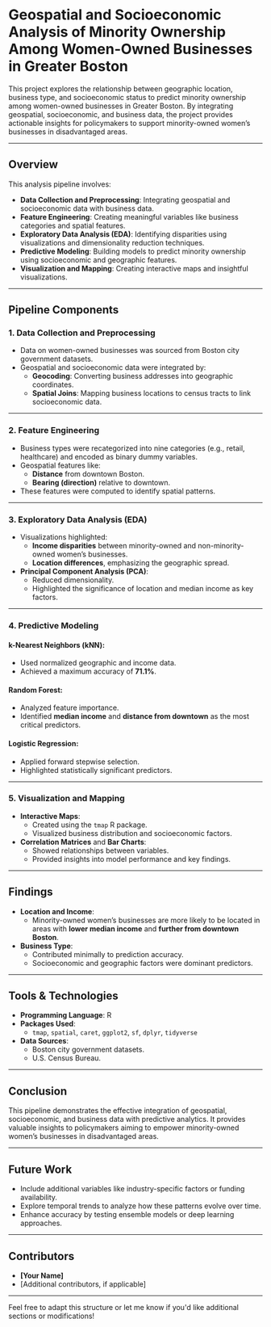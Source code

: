 # **Geospatial and Socioeconomic Analysis of Minority Ownership Among Women-Owned Businesses in Greater Boston**

This project explores the relationship between geographic location, business type, and socioeconomic status to predict minority ownership among women-owned businesses in Greater Boston. By integrating geospatial, socioeconomic, and business data, the project provides actionable insights for policymakers to support minority-owned women’s businesses in disadvantaged areas.

---

## **Overview**
This analysis pipeline involves:
- **Data Collection and Preprocessing**: Integrating geospatial and socioeconomic data with business data.
- **Feature Engineering**: Creating meaningful variables like business categories and spatial features.
- **Exploratory Data Analysis (EDA)**: Identifying disparities using visualizations and dimensionality reduction techniques.
- **Predictive Modeling**: Building models to predict minority ownership using socioeconomic and geographic features.
- **Visualization and Mapping**: Creating interactive maps and insightful visualizations.

---

## **Pipeline Components**

### **1. Data Collection and Preprocessing**
- Data on women-owned businesses was sourced from Boston city government datasets.
- Geospatial and socioeconomic data were integrated by:
  - **Geocoding**: Converting business addresses into geographic coordinates.
  - **Spatial Joins**: Mapping business locations to census tracts to link socioeconomic data.

---

### **2. Feature Engineering**
- Business types were recategorized into nine categories (e.g., retail, healthcare) and encoded as binary dummy variables.
- Geospatial features like:
  - **Distance** from downtown Boston.
  - **Bearing (direction)** relative to downtown.
- These features were computed to identify spatial patterns.

---

### **3. Exploratory Data Analysis (EDA)**
- Visualizations highlighted:
  - **Income disparities** between minority-owned and non-minority-owned women’s businesses.
  - **Location differences**, emphasizing the geographic spread.
- **Principal Component Analysis (PCA)**:
  - Reduced dimensionality.
  - Highlighted the significance of location and median income as key factors.

---

### **4. Predictive Modeling**
#### **k-Nearest Neighbors (kNN)**:
- Used normalized geographic and income data.
- Achieved a maximum accuracy of **71.1%**.

#### **Random Forest**:
- Analyzed feature importance.
- Identified **median income** and **distance from downtown** as the most critical predictors.

#### **Logistic Regression**:
- Applied forward stepwise selection.
- Highlighted statistically significant predictors.

---

### **5. Visualization and Mapping**
- **Interactive Maps**:
  - Created using the `tmap` R package.
  - Visualized business distribution and socioeconomic factors.
- **Correlation Matrices** and **Bar Charts**:
  - Showed relationships between variables.
  - Provided insights into model performance and key findings.

---

## **Findings**
- **Location and Income**:
  - Minority-owned women’s businesses are more likely to be located in areas with **lower median income** and **further from downtown Boston**.
- **Business Type**:
  - Contributed minimally to prediction accuracy.
  - Socioeconomic and geographic factors were dominant predictors.

---

## **Tools & Technologies**
- **Programming Language**: R
- **Packages Used**:
  - `tmap`, `spatial`, `caret`, `ggplot2`, `sf`, `dplyr`, `tidyverse`
- **Data Sources**:
  - Boston city government datasets.
  - U.S. Census Bureau.

---

## **Conclusion**
This pipeline demonstrates the effective integration of geospatial, socioeconomic, and business data with predictive analytics. It provides valuable insights to policymakers aiming to empower minority-owned women’s businesses in disadvantaged areas.

---

## **Future Work**
- Include additional variables like industry-specific factors or funding availability.
- Explore temporal trends to analyze how these patterns evolve over time.
- Enhance accuracy by testing ensemble models or deep learning approaches.

---

## **Contributors**
- **[Your Name]**
- [Additional contributors, if applicable]

---

Feel free to adapt this structure or let me know if you'd like additional sections or modifications!
